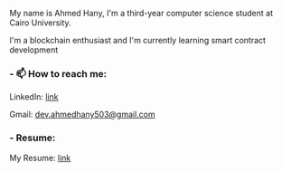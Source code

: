 My name is Ahmed Hany, I'm a third-year computer science student at Cairo University.

<!-- ### - 🌱 I’m currently learning: -->
<!--### - Programming languages:
<img src="https://raw.githubusercontent.com/github/explore/80688e429a7d4ef2fca1e82350fe8e3517d3494d/topics/cpp/cpp.png" width="50" height="50" style="display:inline-block;"> <img src="https://user-images.githubusercontent.com/101745968/178999780-091c7c40-e016-4825-bc88-1657786ef85f.png" width="50" height="50" style="display:inline-block;"> <img src="https://github.com/AhmedHanyGamal/AhmedHanyGamal/assets/102296764/4f24a36b-938e-4e15-a471-b6153439b659" width="50" height="50" style="display:inline-block;">
-->
<!-- ### What I'm up to -->
I'm a blockchain enthusiast and I'm currently learning smart contract development



### - 📫 How to reach me:
LinkedIn: [link](https://www.linkedin.com/in/ahmed-hany-othman/)

Gmail: dev.ahmedhany503@gmail.com

### - Resume:
My Resume: [link](https://drive.google.com/file/d/1hZaMkBemRmp-_qKVNsD96jgLwqJvuync/view?usp=sharing)
